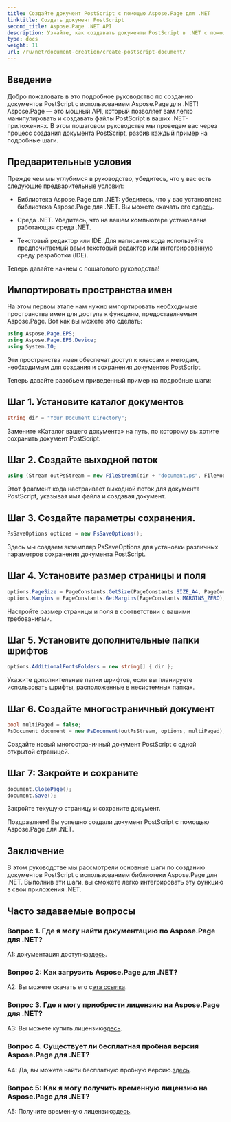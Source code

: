 ```yaml
---
title: Создайте документ PostScript с помощью Aspose.Page для .NET
linktitle: Создать документ PostScript
second_title: Aspose.Page .NET API
description: Узнайте, как создавать документы PostScript в .NET с помощью Aspose.Page. Следуйте нашему пошаговому руководству для бесшовной интеграции. Загрузите библиотеку и начните легко работать с файлами PostScript.
type: docs
weight: 11
url: /ru/net/document-creation/create-postscript-document/
---
```

## Введение

Добро пожаловать в это подробное руководство по созданию документов PostScript с использованием Aspose.Page для .NET! Aspose.Page — это мощный API, который позволяет вам легко манипулировать и создавать файлы PostScript в ваших .NET-приложениях. В этом пошаговом руководстве мы проведем вас через процесс создания документа PostScript, разбив каждый пример на подробные шаги.

## Предварительные условия

Прежде чем мы углубимся в руководство, убедитесь, что у вас есть следующие предварительные условия:

-  Библиотека Aspose.Page для .NET: убедитесь, что у вас установлена библиотека Aspose.Page для .NET. Вы можете скачать его с[здесь](https://releases.aspose.com/page/net/).

- Среда .NET. Убедитесь, что на вашем компьютере установлена работающая среда .NET.

- Текстовый редактор или IDE. Для написания кода используйте предпочитаемый вами текстовый редактор или интегрированную среду разработки (IDE).

Теперь давайте начнем с пошагового руководства!

## Импортировать пространства имен

На этом первом этапе нам нужно импортировать необходимые пространства имен для доступа к функциям, предоставляемым Aspose.Page. Вот как вы можете это сделать:

```csharp
using Aspose.Page.EPS;
using Aspose.Page.EPS.Device;
using System.IO;
```

Эти пространства имен обеспечат доступ к классам и методам, необходимым для создания и сохранения документов PostScript.

Теперь давайте разобьем приведенный пример на подробные шаги:

## Шаг 1. Установите каталог документов

```csharp
string dir = "Your Document Directory";
```

Замените «Каталог вашего документа» на путь, по которому вы хотите сохранить документ PostScript.

## Шаг 2. Создайте выходной поток

```csharp
using (Stream outPsStream = new FileStream(dir + "document.ps", FileMode.Create))
```

Этот фрагмент кода настраивает выходной поток для документа PostScript, указывая имя файла и создавая документ.

## Шаг 3. Создайте параметры сохранения.

```csharp
PsSaveOptions options = new PsSaveOptions();
```

Здесь мы создаем экземпляр PsSaveOptions для установки различных параметров сохранения документа PostScript.

## Шаг 4. Установите размер страницы и поля

```csharp
options.PageSize = PageConstants.GetSize(PageConstants.SIZE_A4, PageConstants.ORIENTATION_PORTRAIT);
options.Margins = PageConstants.GetMargins(PageConstants.MARGINS_ZERO);
```

Настройте размер страницы и поля в соответствии с вашими требованиями.

## Шаг 5. Установите дополнительные папки шрифтов

```csharp
options.AdditionalFontsFolders = new string[] { dir };
```

Укажите дополнительные папки шрифтов, если вы планируете использовать шрифты, расположенные в несистемных папках.

## Шаг 6. Создайте многостраничный документ

```csharp
bool multiPaged = false;
PsDocument document = new PsDocument(outPsStream, options, multiPaged);
```

Создайте новый многостраничный документ PostScript с одной открытой страницей.

## Шаг 7: Закройте и сохраните

```csharp
document.ClosePage();
document.Save();
```

Закройте текущую страницу и сохраните документ.

Поздравляем! Вы успешно создали документ PostScript с помощью Aspose.Page для .NET.

## Заключение

В этом руководстве мы рассмотрели основные шаги по созданию документов PostScript с использованием библиотеки Aspose.Page для .NET. Выполнив эти шаги, вы сможете легко интегрировать эту функцию в свои приложения .NET.

## Часто задаваемые вопросы

### Вопрос 1. Где я могу найти документацию по Aspose.Page для .NET?

 A1: документация доступна[здесь](https://reference.aspose.com/page/net/).

### Вопрос 2: Как загрузить Aspose.Page для .NET?

 A2: Вы можете скачать его с[эта ссылка](https://releases.aspose.com/page/net/).

### Вопрос 3. Где я могу приобрести лицензию на Aspose.Page для .NET?

 A3: Вы можете купить лицензию[здесь](https://purchase.aspose.com/buy).

### Вопрос 4. Существует ли бесплатная пробная версия Aspose.Page для .NET?

 A4: Да, вы можете найти бесплатную пробную версию.[здесь](https://releases.aspose.com/).

### Вопрос 5: Как я могу получить временную лицензию на Aspose.Page для .NET?

 A5: Получите временную лицензию[здесь](https://purchase.aspose.com/temporary-license/).